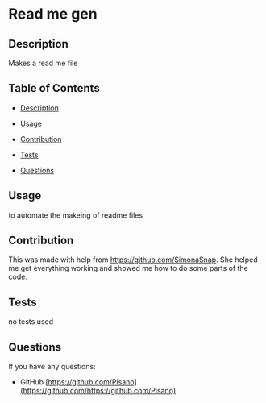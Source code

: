 # Read me gen

## Description 
Makes a read me file 

## Table of Contents
* [Description](#description)

* [Usage](#usage)
* [Contribution](#contribution)
* [Tests](#tests)
* [Questions](#questions)

## Usage 
to automate the makeing of readme files

## Contribution
This was made with help from https://github.com/SimonaSnap. She helped me get everything working and showed me how to do some parts of the code.
## Tests
no tests used 


## Questions
If you have any questions:
 
 - GitHub [https://github.com/Pisano](https://github.com/https://github.com/Pisano)
